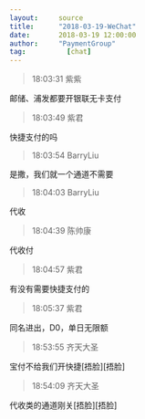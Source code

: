 ```yaml
---
layout:     source 
title:      "2018-03-19-WeChat"
date:       2018-03-19 12:00:00
author:     "PaymentGroup"
tag:		  [chat]
---
```

> 18:03:31  紫紫  
   
邮储、浦发都要开银联无卡支付  
   
> 18:03:49  紫君  
   
快捷支付的吗  
   
> 18:03:54  BarryLiu  
   
是撒，我们就一个通道不需要  
   
> 18:04:03  BarryLiu  
   
代收  
   
> 18:04:39  陈帅康  
   
代收付  
   
> 18:04:57  紫君  
   
有没有需要快捷支付的  
   
> 18:05:37  紫君  
   
同名进出，D0，单日无限额  
   
> 18:53:55  齐天大圣  
   
宝付不给我们开快捷[捂脸][捂脸]  
   
> 18:54:09  齐天大圣  
   
代收类的通道刚关[捂脸][捂脸]  
   
